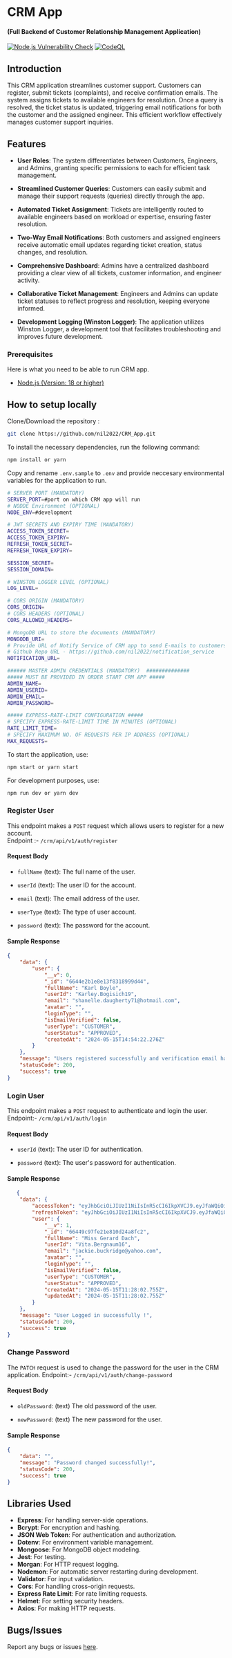 # CRM App
#### (Full Backend of Customer Relationship Management Application)

<p align="left">
<a href="https://github.com/nil2022/CRM_App/actions/workflows/main.yml" target="_blank"> <img src="https://github.com/nil2022/CRM_App/actions/workflows/main.yml/badge.svg?branch=master" alt="Node.js Vulnerability Check" /></a>
<a href="https://github.com/nil2022/CRM_App/actions/workflows/github-code-scanning/codeql" target="_blank"><img src="https://github.com/nil2022/CRM_App/actions/workflows/github-code-scanning/codeql/badge.svg?branch=master" alt="CodeQL" /></a>
</a>
</p>

## Introduction
This CRM application streamlines customer support. Customers can register, submit tickets (complaints), and receive confirmation emails. The system assigns tickets to available engineers for resolution. Once a query is resolved, the ticket status is updated, triggering email notifications for both the customer and the assigned engineer. This efficient workflow effectively manages customer support inquiries.

## Features

- **User Roles**: The system differentiates between Customers, Engineers, and Admins, granting specific permissions to each for efficient task management.

- **Streamlined Customer Queries**: Customers can easily submit and manage their support requests (queries) directly through the app.

- **Automated Ticket Assignment**: Tickets are intelligently routed to available engineers based on workload or expertise, ensuring faster resolution.

- **Two-Way Email Notifications**: Both customers and assigned engineers receive automatic email updates regarding ticket creation, status changes, and resolution.

- **Comprehensive Dashboard**: Admins have a centralized dashboard providing a clear view of all tickets, customer information, and engineer activity.

- **Collaborative Ticket Management**: Engineers and Admins can update ticket statuses to reflect progress and resolution, keeping everyone informed.

- **Development Logging (Winston Logger)**: The application utilizes Winston Logger, a development tool that facilitates troubleshooting and improves future development.

### Prerequisites

Here is what you need to be able to run CRM app.

- [Node.js (Version: 18 or higher)](https://nodejs.org/en/download)

## How to setup locally

Clone/Download the repository :

```bash
git clone https://github.com/nil2022/CRM_App.git
```

To install the necessary dependencies, run the following command:
```bash
npm install or yarn
```

Copy and rename `.env.sample` to `.env` and provide neccesary environmental variables for the application to run.

```bash
# SERVER PORT (MANDATORY)
SERVER_PORT=#port on which CRM app will run
# NODDE Environment (OPTIONAL)
NODE_ENV=#development

# JWT SECRETS AND EXPIRY TIME (MANDATORY)
ACCESS_TOKEN_SECRET=
ACCESS_TOKEN_EXPIRY=
REFRESH_TOKEN_SECRET=
REFRESH_TOKEN_EXPIRY=

SESSION_SECRET=
SESSION_DOMAIN=

# WINSTON LOGGER LEVEL (OPTIONAL)
LOG_LEVEL=

# CORS ORIGIN (MANDATORY)
CORS_ORIGIN=
# CORS HEADERS (OPTIONAL)
CORS_ALLOWED_HEADERS=

# MongoDB URL to store the documents (MANDATORY)
MONGODB_URI=
# Provide URL of Notify Service of CRM app to send E-mails to customers, engineers (MANDATORY)
# Github Repo URL - https://github.com/nil2022/notification_service
NOTIFICATION_URL=

###### MASTER ADMIN CREDENTIALS (MANDATORY)  ##############
##### MUST BE PROVIDED IN ORDER START CRM APP #####
ADMIN_NAME=
ADMIN_USERID=
ADMIN_EMAIL=
ADMIN_PASSWORD=

##### EXPRESS-RATE-LIMIT CONFIGURATION #####
# SPECIFY EXPRESS-RATE-LIMIT TIME IN MINUTES (OPTIONAL)
RATE_LIMIT_TIME=
# SPECIFY MAXIMUM NO. OF REQUESTS PER IP ADDRESS (OPTIONAL)
MAX_REQUESTS=
```

To start the application, use:
```bash
npm start or yarn start
```
 
For development purposes, use:
```bash
npm run dev or yarn dev
```

### Register User

This endpoint makes a `POST` request which allows users to register for a new account. <br> Endpoint :- `/crm/api/v1/auth/register`

#### Request Body

- `fullName` (text): The full name of the user.

- `userId` (text): The user ID for the account.
    
- `email` (text): The email address of the user.
    
- `userType` (text): The type of user account.
    
- `password` (text): The password for the account.
    

#### Sample Response

```json
{
    "data": {
        "user": {
            "__v": 0,
            "_id": "6644e2b1e8e13f8318999d44",
            "fullName": "Karl Boyle",
            "userId": "Karley.Bogisich19",
            "email": "shanelle.daugherty71@hotmail.com",
            "avatar": "",
            "loginType": "",
            "isEmailVerified": false,
            "userType": "CUSTOMER",
            "userStatus": "APPROVED",
            "createdAt": "2024-05-15T14:54:22.276Z"
        }
    },
    "message": "Users registered successfully and verification email has been sent on your email.",
    "statusCode": 200,
    "success": true
}
```

### Login User

This endpoint makes a `POST` request to authenticate and login the user. <br> Endpoint:- `/crm/api/v1/auth/login`

#### Request Body

- `userId` (text): The user ID for authentication.
    
- `password` (text): The user's password for authentication.
    

#### Sample Response

```json
   {
    "data": {
        "accessToken": "eyJhbGciOiJIUzI1NiIsInR5cCI6IkpXVCJ9.eyJfaWQiOiI2NjQ0OWM5N2ZlMjFlODEwZDI0YThmYzIiLCJ1c2VySWQiOiJWaXRhLkJlcmduYXVtMTYiLCJ1c2VyVHlwZSI6IkNVU1RPTUVSIiwidXNlclN0YXR1cyI6IkFQUFJPVkVEIiwiaWF0IjoxNzE1NzgyNTE5LCJleHAiOjE3MTU4Njg5MTl9.WknmCRmcxj9RWiYJvUP130KRrd_xPwKBwNM19YcOJlA",
        "refreshToken": "eyJhbGciOiJIUzI1NiIsInR5cCI6IkpXVCJ9.eyJfaWQiOiI2NjQ0OWM5N2ZlMjFlODEwZDI0YThmYzIiLCJpYXQiOjE3MTU3ODI1MTksImV4cCI6MTcxNjM4NzMxOX0.XlM3HRJa4zLi2_gdBh4u-ZyGpDg0r1dHOpvQcrrMBrw",
        "user": {
            "__v": 1,
            "_id": "66449c97fe21e810d24a8fc2",
            "fullName": "Miss Gerard Dach",
            "userId": "Vita.Bergnaum16",
            "email": "jackie.buckridge@yahoo.com",
            "avatar": "",
            "loginType": "",
            "isEmailVerified": false,
            "userType": "CUSTOMER",
            "userStatus": "APPROVED",
            "createdAt": "2024-05-15T11:28:02.755Z",
            "updatedAt": "2024-05-15T11:28:02.755Z"
        }
    },
    "message": "User Logged in successfully !",
    "statusCode": 200,
    "success": true
}
```

### Change Password

The `PATCH` request is used to change the password for the user in the CRM application.
Endpoint:- `/crm/api/v1/auth/change-password`

#### Request Body
    
- `oldPassword`: (text) The old password of the user.
        
- `newPassword`: (text) The new password for the user.
        

#### Sample Response

``` json
{
    "data": "",
    "message": "Password changed successfully!",
    "statusCode": 200,
    "success": true
}
 ```


## Libraries Used
- **Express**: For handling server-side operations.
- **Bcrypt**: For encryption and hashing.
- **JSON Web Token**: For authentication and authorization.
- **Dotenv**: For environment variable management.
- **Mongoose**: For MongoDB object modeling.
- **Jest**: For testing.
- **Morgan**: For HTTP request logging.
- **Nodemon**: For automatic server restarting during development.
- **Validator**: For input validation.
- **Cors**: For handling cross-origin requests.
- **Express Rate Limit**: For rate limiting requests.
- **Helmet**: For setting security headers.
- **Axios**: For making HTTP requests.

## Bugs/Issues
Report any bugs or issues [here](https://github.com/nil2022/CRM_App/issues).





